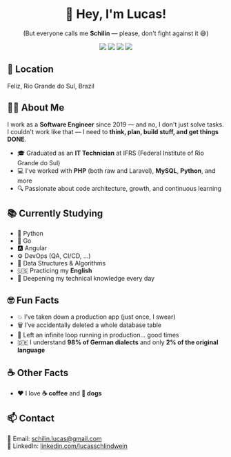 <h1 align="center">👋 Hey, I'm Lucas!</h1>

<p align="center">
  (But everyone calls me <strong>Schilin</strong> — please, don't fight against it 😅)
</p>

<p align="center">
  <img src="https://img.shields.io/badge/-Python-3776AB?style=for-the-badge&logo=python&logoColor=white" />
  <img src="https://img.shields.io/badge/-Go-00ADD8?style=for-the-badge&logo=go&logoColor=white" />
  <img src="https://img.shields.io/badge/-Angular-DD0031?style=for-the-badge&logo=angular&logoColor=white" />
  <img src="https://img.shields.io/badge/-PHP-777BB4?style=for-the-badge&logo=php&logoColor=white" />
</p>

## 📍 Location
Feliz, Rio Grande do Sul, Brazil

## 👨‍💻 About Me
I work as a **Software Engineer** since 2019 — and no, I don't just solve tasks.  
I couldn't work like that — I need to **think, plan, build stuff, and get things DONE**.

- 🎓 Graduated as an **IT Technician** at IFRS (Federal Institute of Rio Grande do Sul)
- 💻 I've worked with **PHP** (both raw and Laravel), **MySQL**, **Python**, and more
- 🔍 Passionate about code architecture, growth, and continuous learning

## 📚 Currently Studying
- 🐍 Python
- 🐹 Go
- 🅰️ Angular
- ⚙️ DevOps (QA, CI/CD, ...)
- 🧠 Data Structures & Algorithms
- 🇺🇸 Practicing my **English**
- 📘 Deepening my technical knowledge every day

## 🤓 Fun Facts
- 💥 I’ve taken down a production app (just once, I swear)
- 🗑️ I’ve accidentally deleted a whole database table
- 🔁 Left an infinite loop running in production... good times
- 🇩🇪 I understand **98% of German dialects** and only **2% of the original language**

## ☕ Other Facts
- ❤️ I love **☕ coffee** and **🐶 dogs**

## 📫 Contact
📧 Email: schilin.lucas@gmail.com  
🔗 LinkedIn: [linkedin.com/lucasschlindwein](https://linkedin.com/lucasschlindwein)
